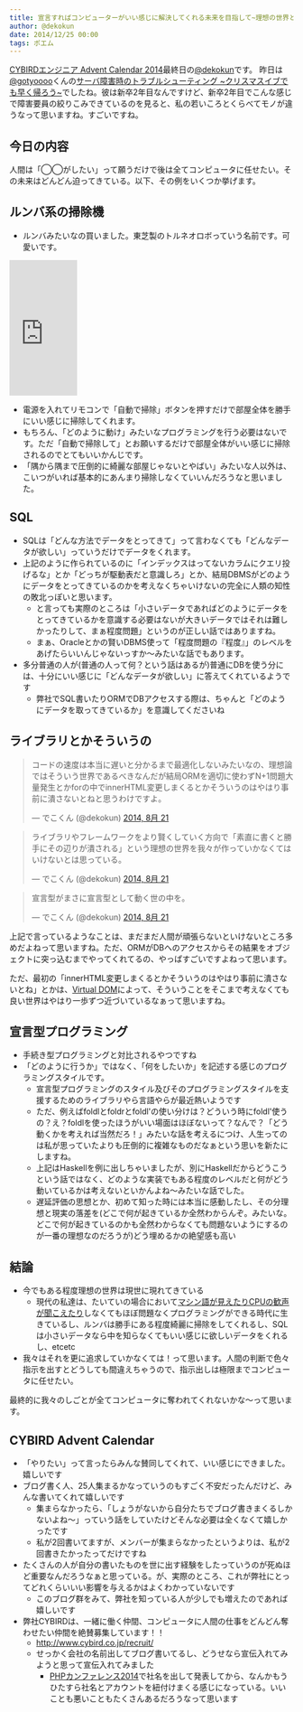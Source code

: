 ```yaml
---
title: 宣言すればコンピューターがいい感じに解決してくれる未来を目指して~理想の世界と現実の壁~
author: @dekokun
date: 2014/12/25 00:00
tags: ポエム
---
```


[CYBIRDエンジニア Advent Calendar 2014](http://qiita.com/advent-calendar/2014/cybird)最終日の[@dekokun](https://twitter.com/dekokun)です。
昨日は[@gotyoooo](http://qiita.com/gotyoooo)くんの[サーバ障害時のトラブルシューティング ~クリスマスイブでも早く帰ろう~]()でしたね。彼は新卒2年目なんですけど、新卒2年目でこんな感じで障害要員の絞りこみできているのを見ると、私の若いころとくらべてモノが違うなって思いますね。すごいですね。

## 今日の内容

人間は「◯◯がしたい」って願うだけで後は全てコンピュータに任せたい。その未来はどんどん迫ってきている。以下、その例をいくつか挙げます。

## ルンバ系の掃除機

- ルンバみたいなの買いました。東芝製のトルネオロボっていう名前です。可愛いです。

<iframe src="http://rcm-fe.amazon-adsystem.com/e/cm?t=dekokun-22&o=9&p=8&l=as1&asins=B00N2O3KJE&ref=qf_sp_asin_til&fc1=000000&IS2=1&lt1=_blank&m=amazon&lc1=0000FF&bc1=000000&bg1=FFFFFF&f=ifr" style="width:120px;height:240px;" scrolling="no" marginwidth="0" marginheight="0" frameborder="0"></iframe>

- 電源を入れてリモコンで「自動で掃除」ボタンを押すだけで部屋全体を勝手にいい感じに掃除してくれます。
- もちろん、「どのように動け」みたいなプログラミングを行う必要はないです。ただ「自動で掃除して」とお願いするだけで部屋全体がいい感じに掃除されるのでとてもいいかんじです。
- 「隅から隅まで圧倒的に綺麗な部屋じゃないとやばい」みたいな人以外は、こいつがいれば基本的にあんまり掃除しなくていいんだろうなと思いました。

## SQL

- SQLは「どんな方法でデータをとってきて」って言わなくても「どんなデータが欲しい」っていうだけでデータをくれます。
- 上記のように作られているのに「インデックスはってないカラムにクエリ投げるな」とか「どっちが駆動表だと意識しろ」とか、結局DBMSがどのようにデータをとってきているのかを考えなくちゃいけないの完全に人類の知性の敗北っぽいと思います。
    - と言っても実際のところは「小さいデータであればどのようにデータをとってきているかを意識する必要はないが大きいデータではそれは難しかったりして、まぁ程度問題」というのが正しい話ではありますね。
    - まぁ、Oracleとかの賢いDBMS使って「程度問題の『程度』」のレベルをあげたらいいんじゃないっすか〜みたいな話でもあります。
- 多分普通の人が(普通の人って何？という話はあるが)普通にDBを使う分には、十分にいい感じに「どんなデータが欲しい」に答えてくれているようです
    - 弊社でSQL書いたりORMでDBアクセスする際は、ちゃんと「どのようにデータを取ってきているか」を意識してくださいね

## ライブラリとかそういうの

<blockquote class="twitter-tweet" lang="ja"><p>コードの速度は本当に遅いと分かるまで最適化しないみたいなの、理想論ではそういう世界であるべきなんだが結局ORMを適切に使わずN+1問題大量発生とかforの中でinnerHTML変更しまくるとかそういうのはやはり事前に潰さないとねと思うわけですよ。</p>&mdash; でこくん (@dekokun) <a href="https://twitter.com/dekokun/statuses/502378200467382273">2014, 8月 21</a></blockquote>
<script async src="//platform.twitter.com/widgets.js" charset="utf-8"></script>
<blockquote class="twitter-tweet" lang="ja"><p>ライブラリやフレームワークをより賢くしていく方向で「素直に書くと勝手にその辺りが潰される」という理想の世界を我々が作っていかなくてはいけないとは思っている。</p>&mdash; でこくん (@dekokun) <a href="https://twitter.com/dekokun/statuses/502378607944028160">2014, 8月 21</a></blockquote>
<script async src="//platform.twitter.com/widgets.js" charset="utf-8"></script>
<blockquote class="twitter-tweet" lang="ja"><p>宣言型がまさに宣言型として動く世の中を。</p>&mdash; でこくん (@dekokun) <a href="https://twitter.com/dekokun/statuses/502378737405403136">2014, 8月 21</a></blockquote>
<script async src="//platform.twitter.com/widgets.js" charset="utf-8"></script>

上記で言っているようなことは、まだまだ人間が頑張らないといけないところ多めだよねって思いますね。ただ、ORMがDBへのアクセスからその結果をオブジェクトに突っ込むまでやってくれてるの、やっぱすごいですよねって思います。

ただ、最初の「innerHTML変更しまくるとかそういうのはやはり事前に潰さないとね」とかは、[Virtual DOM](http://qiita.com/mizchi/items/4d25bc26def1719d52e6)によって、そういうことをそこまで考えなくても良い世界はやはり一歩ずつ近づいているなぁって思いますね。

## 宣言型プログラミング

- 手続き型プログラミングと対比されるやつですね
- 「どのように行うか」ではなく、「何をしたいか」を記述する感じのプログラミングスタイルです。
    - 宣言型プログラミングのスタイル及びそのプログラミングスタイルを支援するためのライブラリやら言語やらが最近熱いようです
    - ただ、例えばfoldlとfoldrとfoldl'の使い分けは？どういう時にfoldl'使うの？え？foldlを使ったほうがいい場面はほぼないって？なんで？「どう動くかを考えれば当然だろ！」みたいな話を考えるにつけ、人生ってのは私が思っていたよりも圧倒的に複雑なものだなぁという思いを新たにしますね。
    - 上記はHaskellを例に出しちゃいましたが、別にHaskellだからどうこうという話ではなく、どのような実装でもある程度のレベルだと何がどう動いているかは考えないといかんよね〜みたいな話でした。
    - 遅延評価の思想とか、初めて知った時には本当に感動したし、その分理想と現実の落差を(どこで何が起きているか全然わからんぞ。みたいな。どこで何が起きているのかも全然わからなくても問題ないようにするのが一番の理想なのだろうが)どう埋めるかの絶望感も高い

## 結論

- 今でもある程度理想の世界は現世に現れてきている
    - 現代の私達は、たいていの場合において[マシン語が見えたりCPUの歓声が聞こえたり](http://togetter.com/li/675599)しなくてもほぼ問題なくプログラミングができる時代に生きているし、ルンバは勝手にある程度綺麗に掃除をしてくれるし、SQLは小さいデータなら中を知らなくてもいい感じに欲しいデータをくれるし、etcetc
- 我々はそれを更に追求していかなくては！って思います。人間の判断で色々指示を出すとどうしても間違えちゃうので、指示出しは極限までコンピュータに任せたい。

最終的に我々のしごとが全てコンピュータに奪われてくれないかな〜って思います。

## CYBIRD Advent Calendar

- 「やりたい」って言ったらみんな賛同してくれて、いい感じにできました。嬉しいです
- ブログ書く人、25人集まるかなっていうのもすごく不安だったんだけど、みんな書いてくれて嬉しいです
    - 集まらなかったら、「しょうがないから自分たちでブログ書きまくるしかないよね〜」っていう話をしていたけどそんな必要は全くなくて嬉しかったです
    - 私が2回書いてますが、メンバーが集まらなかったというよりは、私が2回書きたかったってだけですね
- たくさんの人が自分の書いたものを世に出す経験をしたっていうのが死ぬほど重要なんだろうなぁと思っている。が、実際のところ、これが弊社にとってどれくらいいい影響を与えるかはよくわかっていないです
    - このブログ群をみて、弊社を知っている人が少しでも増えたのであれば嬉しいです
- 弊社CYBIRDは、一緒に働く仲間、コンピュータに人間の仕事をどんどん奪わせたい仲間を絶賛募集しています！！
    - http://www.cybird.co.jp/recruit/
    - せっかく会社の名前出してブログ書いてるし、どうせなら宣伝入れてみようと思って宣伝入れてみました
        - [PHPカンファレンス2014](http://phpcon.php.gr.jp/w/2014/)で社名を出して発表してから、なんかもうひたすら社名とアカウントを紐付けまくる感じになっている。いいことも悪いこともたくさんあるだろうなって思います

